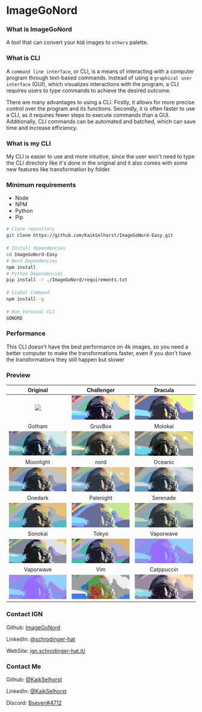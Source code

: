# ImageGoNord

### What is ImageGoNord

A tool that can convert your `RGB` images to `others` palette.

### What is CLI

A `command line interface`, or CLI, is a means of interacting with a computer program through text-based commands. Instead of using a `graphical user interface` (GUI), which visualizes interactions with the program, a CLI requires users to type commands to achieve the desired outcome.

There are many advantages to using a CLI. Firstly, it allows for more precise control over the program and its functions. Secondly, it is often faster to use a CLI, as it requires fewer steps to execute commands than a GUI. Additionally, CLI commands can be automated and batched, which can save time and increase efficiency.

### What is my CLI

My CLI is easier to use and more intuitive, since the user won't need to type the CLI directory like it's done in the original and it also comes with some new features like transformation by folder.

### Minimum requirements

- Node
- NPM
- Python
- Pip

```bash
# Clone repository
git clone https://github.com/KaikSelhorst/ImageGoNord-Easy.git

# Install dependencies
cd ImageGoNord-Easy
# Nord Dependencies
npm install
# Python Dependencies
pip install -r ./ImageGoNord/requirements.txt

# Global Command
npm install -g

# Run terminal CLI
GONORD
```

### Performance

This CLI doesn't have the best performance on 4k images, so you need a better computer to make the transformations faster, even if you don't have the transformations they still happen but slower

### Preview

|                               Original                               |                              Challenger                               |                                Dracula                                |
| :------------------------------------------------------------------: | :-------------------------------------------------------------------: | :-------------------------------------------------------------------: |
| <a href="01"><img width="300px" src="./.github/Original.png" /></a>  | <a href="01"><img width="300px" src="./.github/Challenger.png" /></a> |  <a href="01"><img width="300px" src="./.github/Dracula.png" /></a>   |
|                                Gotham                                |                                GruvBox                                |                                Molokai                                |
|  <a href="01"><img width="300px" src="./.github/Gotham.png" /></a>   |  <a href="01"><img width="300px" src="./.github/GruvBox.png" /></a>   |  <a href="01"><img width="300px" src="./.github/Molokai.png" /></a>   |
|                              Moonlight                               |                                 nord                                  |                                Oceanic                                |
| <a href="01"><img width="300px" src="./.github/Moonlight.png" /></a> |    <a href="01"><img width="300px" src="./.github/nord.png" /></a>    |  <a href="01"><img width="300px" src="./.github/Oceanic.png" /></a>   |
|                               Onedark                                |                               Palenight                               |                               Serenade                                |
|  <a href="01"><img width="300px" src="./.github/Onedark.png" /></a>  | <a href="01"><img width="300px" src="./.github/Palenight.png" /></a>  |  <a href="01"><img width="300px" src="./.github/Serenade.png" /></a>  |
|                               Sonokai                                |                                 Tokyo                                 |                               Vaporwave                               |
|  <a href="01"><img width="300px" src="./.github/Sonokai.png" /></a>  |   <a href="01"><img width="300px" src="./.github/Tokyo.png" /></a>    | <a href="01"><img width="300px" src="./.github/Vaporwave.png" /></a>  |
|                              Vaporwave                               |                                  Vim                                  |                              Catppuccin                               |
| <a href="01"><img width="300px" src="./.github/Vaporwave.png" /></a> |    <a href="01"><img width="300px" src="./.github/Vim.png" /></a>     | <a href="01"><img width="300px" src="./.github/Catppuccin.png" /></a> |

### Contact IGN

Github: [ImageGoNord](https://github.com/Schrodinger-Hat/ImageGoNord)

LinkedIn: [@schrodinger-hat](https://www.linkedin.com/company/schrodinger-hat/)

WebSite: [ign.schrodinger-hat.it/](ign.schrodinger-hat.it/)

### Contact Me

Github: [@KaikSelhorst](https://github.com/Schrodinger-Hat/ImageGoNord)

LinkedIn: [@KaikSelhorst](https://www.linkedin.com/in/kaikselhorst/)

Discord: [Bseven#4712](https://discord.com/users/690249250067841031)
